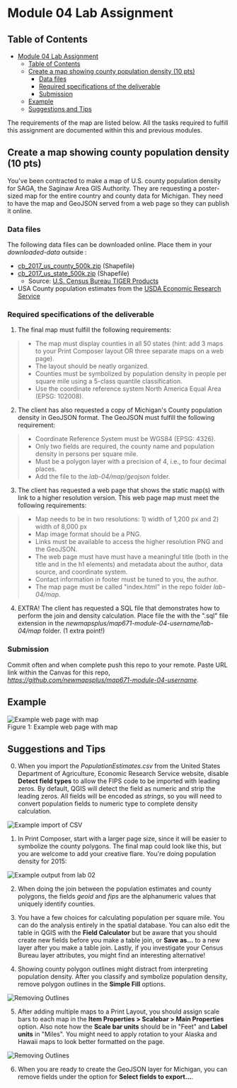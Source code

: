 # Module 04 Lab Assignment

## Table of Contents

<!-- TOC -->

- [Module 04 Lab Assignment](#module-04-lab-assignment)
    - [Table of Contents](#table-of-contents)
    - [Create a map showing county population density (10 pts)](#create-a-map-showing-county-population-density-10-pts)
        - [Data files](#data-files)
        - [Required specifications of the deliverable](#required-specifications-of-the-deliverable)
        - [Submission](#submission)
    - [Example](#example)
    - [Suggestions and Tips](#suggestions-and-tips)

<!-- /TOC -->

The requirements of the map are listed below. All the tasks required to fulfill this assignment are documented within this and previous modules.

## Create a map showing county population density (10 pts)

You've been contracted to make a map of U.S. county population density for SAGA, the Saginaw Area GIS Authority. They are requesting a poster-sized map for the entire country and county data for Michigan. They need to have the map and GeoJSON served from a web page so they can publish it online.

### Data files

The following data files can be downloaded online. Place them in your *downloaded-data* outside :

* [cb_2017_us_county_500k.zip](https://www2.census.gov/geo/tiger/GENZ2017/shp/cb_2017_us_county_500k.zip) (Shapefile) 
* [cb_2017_us_state_500k.zip](https://www2.census.gov/geo/tiger/GENZ2017/shp/cb_2017_us_state_500k.zip) (Shapefile)
	* Source: [U.S. Census Bureau TIGER Products](https://www.census.gov/geographies/mapping-files/time-series/geo/carto-boundary-file.html)
* USA County population estimates from the [USDA Economic Research Service](https://www.ers.usda.gov/data-products/county-level-data-sets/download-data/)


### Required specifications of the deliverable

1) The final map must fulfill the following requirements:
>* The map must display counties in all 50 states (hint: add 3 maps to your Print Composer layout OR three separate maps on a web page).
>* The layout should be neatly organized.
>* Counties must be symbolized by population density in people per square mile using a 5-class quantile classification.
>* Use the coordinate reference system North America Equal Area (EPSG: 102008).

2) The client has also requested a copy of Michigan's County population density in GeoJSON format. The GeoJSON must fulfill the following requirement:

>* Coordinate Reference System must be WGS84 (EPSG: 4326).
>* Only two fields are required, the county name and population density in persons per square mile.
>* Must be a polygon layer with a precision of 4, i.e., to four decimal places.
>* Add the file to the *lab-04/map/geojson* folder.

3) The client has requested a web page that shows the static map(s) with link to a higher resolution version. This web page map must meet the following requirements:

>* Map needs to be in two resolutions: 1) width of 1,200 px and 2) width of 8,000 px
>* Map image format should be a PNG.
>* Links must be available to access the higher resolution PNG and the GeoJSON.
>* The web page must have must have a meaningful title (both in the title and in the h1 elements) and metadata about the author, data source, and coordinate system.
>* Contact information in footer must be tuned to you, the author.
>* The map page must be called "index.html" in the repo folder *lab-04/map*.

4) EXTRA! The client has requested a SQL file that demonstrates how to perform the join and density calculation. Place file the with the ".sql" file extension in the  _newmapsplus/map671-module-04-username/lab-04/map_ folder. (1 extra point!)

### Submission

Commit often and when complete push this repo to your remote. Paste URL link within the Canvas for this repo, *https://github.com/newmapsplus/map671-module-04-username*.

## Example

![Example web page with map](graphics/example-webpage.png)    
Figure 1: Example web page with map



## Suggestions and Tips

0) When you import the *PopulationEstimates.csv* from the United States Department of Agriculture, Economic Research Service website, disable **Detect field types** to allow the FIPS code to be imported with leading zeros. By default, QGIS will detect the field as numeric and strip the leading zeros. All fields will be encoded as *strings*, so you will need to convert population fields to numeric type to complete density calculation.

![Example import of CSV](graphics/import-csv.png)



1) In Print Composer, start with a larger page size, since it will be easier to symbolize the county polygons. The final map could look like this, but you are welcome to add your creative flare. You're doing population density for 2015:

![Example output from lab 02](graphics/US_CountyPopulationDensity_2010.png)


2) When doing the join between the population estimates and county polygons, the fields _geoid_ and _fips_ are the alphanumeric values that uniquely identify counties.

3) You have a few choices for calculating population per square mile. You can do the analysis entirely in the spatial database. You can also edit the table in QGIS with the **Field Calculator** but be aware that you should create new fields before you make a table join, or **Save as...** to a new layer after you make a table join. Lastly, if you investigate your Census Bureau layer attributes, you might find an interesting alternative!

4) Showing county polygon outlines might distract from interpreting population density. After you classify and symbolize population density, remove polygon outlines in the **Simple Fill** options.

![Removing Outlines](graphics/qgis-no-outlines.png)

5) After adding multiple maps to a Print Layout, you should assign scale bars to each map in the **Item Properties > Scalebar > Main Properties** option. Also note how the **Scale bar units** should be in "Feet" and **Label units** in "Miles". You might need to apply rotation to your Alaska and Hawaii maps to look better formatted on the page.

![Removing Outlines](graphics/qgis3-scale-bar.png)

6) When you are ready to create the GeoJSON layer for Michigan, you can remove fields under the option for **Select fields to export...**.
